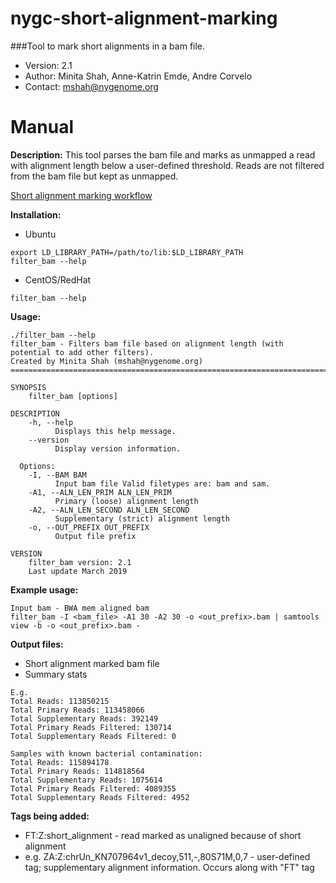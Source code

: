 # nygc-short-alignment-marking

###Tool to mark short alignments in a bam file.

* Version: 2.1
* Author: Minita Shah, Anne-Katrin Emde, Andre Corvelo
* Contact: mshah@nygenome.org

# Manual

**Description:**
This tool parses the bam file and marks as unmapped a read with alignment length below a user-defined threshold. Reads are not filtered from the bam file but kept as unmapped.

[Short alignment marking workflow](https://github.com/nygenome/nygc-short-alignment-marking/blob/master/Short_alignment_marking_workflow_v2.1.pdf)


**Installation:**
* Ubuntu
```
export LD_LIBRARY_PATH=/path/to/lib:$LD_LIBRARY_PATH
filter_bam --help
```

* CentOS/RedHat 
```
filter_bam --help
```


**Usage:** 
```
./filter_bam --help
filter_bam - Filters bam file based on alignment length (with potential to add other filters).
Created by Minita Shah (mshah@nygenome.org)
==========================================================================================================================================

SYNOPSIS
    filter_bam [options]

DESCRIPTION
    -h, --help
          Displays this help message.
    --version
          Display version information.

  Options:
    -I, --BAM BAM
          Input bam file Valid filetypes are: bam and sam.
    -A1, --ALN_LEN_PRIM ALN_LEN_PRIM
          Primary (loose) alignment length
    -A2, --ALN_LEN_SECOND ALN_LEN_SECOND
          Supplementary (strict) alignment length
    -o, --OUT_PREFIX OUT_PREFIX
          Output file prefix

VERSION
    filter_bam version: 2.1
    Last update March 2019
```

**Example usage:**
```
Input bam - BWA mem aligned bam
filter_bam -I <bam_file> -A1 30 -A2 30 -o <out_prefix>.bam | samtools view -b -o <out_prefix>.bam -
```

**Output files:**
* Short alignment marked bam file
* Summary stats
```
E.g.
Total Reads: 113850215
Total Primary Reads: 113458066
Total Supplementary Reads: 392149
Total Primary Reads Filtered: 130714
Total Supplementary Reads Filtered: 0

Samples with known bacterial contamination:
Total Reads: 115894178
Total Primary Reads: 114818564
Total Supplementary Reads: 1075614
Total Primary Reads Filtered: 4089355
Total Supplementary Reads Filtered: 4952
```

**Tags being added:**
* FT:Z:short_alignment - read marked as unaligned because of short alignment
* e.g. ZA:Z:chrUn_KN707964v1_decoy,511,-,80S71M,0,7 - user-defined tag; supplementary alignment information. Occurs along with "FT" tag
